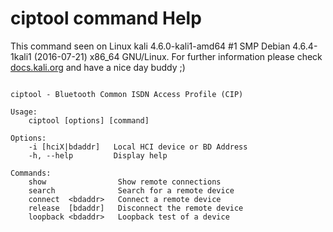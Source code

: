 # ciptool command Help
 
 This command seen on Linux kali 4.6.0-kali1-amd64 #1 SMP Debian 4.6.4-1kali1 (2016-07-21) x86_64 GNU/Linux. For further information please check [docs.kali.org](docs.kali.org) and have a nice day buddy ;) 

~~~

ciptool - Bluetooth Common ISDN Access Profile (CIP)

Usage:
	ciptool [options] [command]

Options:
	-i [hciX|bdaddr]   Local HCI device or BD Address
	-h, --help         Display help

Commands:
	show               	Show remote connections
	search             	Search for a remote device
	connect  <bdaddr>  	Connect a remote device
	release  [bdaddr]  	Disconnect the remote device
	loopback <bdaddr>  	Loopback test of a device


~~~
